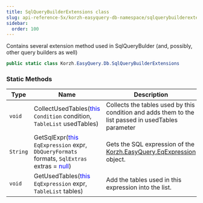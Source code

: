 ```yaml
---
title: SqlQueryBuilderExtensions class
slug: api-reference-5x/korzh-easyquery-db-namespace/sqlquerybuilderextensions-class
sidebar:
  order: 100
---
```


Contains several extension method used in SqlQueryBulder (and, possibly, other query builders as well)
```csharp
public static class Korzh.EasyQuery.Db.SqlQueryBuilderExtensions

```

### Static Methods

| Type | Name | Description | 
| --- | --- | --- | 
| `void` | CollectUsedTables(<span style='color: blue'>this</span> `Condition` condition, `TableList` usedTables) | Collects the tables used by this condition and adds them to the list passed in usedTables parameter | 
| `String` | GetSqlExpr(<span style='color: blue'>this</span> `EqExpression` expr, `DbQueryFormats` formats, `SqlExtras` extras = <span style='color: blue'>null</span>) | Gets the SQL expression of the [Korzh.EasyQuery.EqExpression](///////////////easyquery/docs/api-reference-5x/korzh-easyquery-namespace/eqexpression-class) object. | 
| `void` | GetUsedTables(<span style='color: blue'>this</span> `EqExpression` expr, `TableList` tables) | Add the tables used in this expression into the list. |
